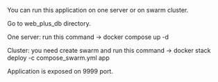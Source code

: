 You can run this application on one server or on swarm cluster.

Go to web_plus_db directory.

One server: run this command -> docker compose up -d

Cluster: you need create swarm and run this command -> docker stack deploy -c compose_swarm.yml app

Application is exposed on 9999 port.
